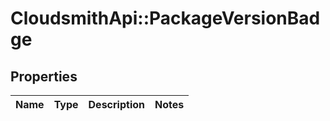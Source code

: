# CloudsmithApi::PackageVersionBadge

## Properties
Name | Type | Description | Notes
------------ | ------------- | ------------- | -------------


